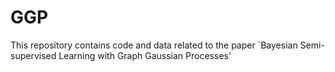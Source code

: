 # GGP
This repository contains code and data related to the paper `Bayesian Semi-supervised Learning with Graph Gaussian Processes'
